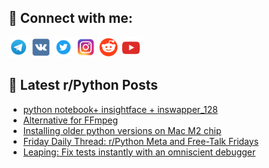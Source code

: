 ## 🔎 Connect with me:
[<img src="https://github.com/bullbesh/bullbesh/blob/main/images/Telegram.png" width="32" height="32" />](https://t.me/bullbesh)
[<img src="https://github.com/bullbesh/bullbesh/blob/main/images/VK.png" width="32" height="32" />](https://vk.com/bullbesh)
[<img src="https://github.com/bullbesh/bullbesh/blob/main/images/Twitter.png" width="32" height="32" />](https://twitter.com/bullbesh1)
[<img src="https://github.com/bullbesh/bullbesh/blob/main/images/Instagram.png" width="32" height="32" />](https://www.instagram.com/bullbesh)
[<img src="https://github.com/bullbesh/bullbesh/blob/main/images/Reddit.png" width="32" height="32" />](https://www.reddit.com/user/bullbesh)
[<img src="https://github.com/bullbesh/bullbesh/blob/main/images/YouTube.png" width="32" height="32" />](https://www.youtube.com/channel/UCtfjRs6uzgq5mfm8S06WTcg)

## 📕 Latest r/Python Posts
<!-- BLOG-POST-LIST:START -->
- [python notebook+ insightface + inswapper_128](https://www.reddit.com/r/Python/comments/1bkrumh/python_notebook_insightface_inswapper_128/)
- [Alternative for FFmpeg](https://www.reddit.com/r/Python/comments/1bkquf8/alternative_for_ffmpeg/)
- [Installing older python versions on Mac M2 chip](https://www.reddit.com/r/Python/comments/1bknwav/installing_older_python_versions_on_mac_m2_chip/)
- [Friday Daily Thread: r/Python Meta and Free-Talk Fridays](https://www.reddit.com/r/Python/comments/1bklmcj/friday_daily_thread_rpython_meta_and_freetalk/)
- [Leaping: Fix tests instantly with an omniscient debugger](https://www.reddit.com/r/Python/comments/1bkftjd/leaping_fix_tests_instantly_with_an_omniscient/)
<!-- BLOG-POST-LIST:END -->

